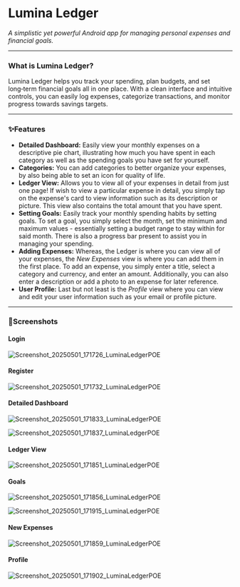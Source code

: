 # Lumina Ledger 

_A simplistic yet powerful Android app for managing personal expenses and financial goals._

--- 

### What is Lumina Ledger?
Lumina Ledger helps you track your spending, plan budgets, and set long‑term financial goals all in one place. With a clean interface and intuitive controls, you can easily log expenses, categorize transactions, and monitor progress towards savings targets.

---

### ✨Features
- **Detailed Dashboard:** Easily view your monthly expenses on a descriptive pie chart, illustrating how much you have spent in each category as well as the spending goals you have set for yourself. 
- **Categories:** You can add categories to better organize your expenses, by also being able to set an icon for quality of life.
- **Ledger View:** Allows you to view all of your expenses in detail from just one page! If wish to view a particular expense in detail, you simply tap on the expense's card to view information such as its description or picture. This view also contains the total amount that you have spent.
- **Setting Goals:** Easily track your monthly spending habits by setting goals. To set a goal, you simply select the month, set the minimum and maximum values - essentially setting a budget range to stay within for said month. There is also a progress bar present to assist you in managing your spending.
- **Adding Expenses:** Whereas, the Ledger is where you can view all of your expenses, the *New Expenses* view is where you can add them in the first place. To add an expense, you simply enter a title, select a category and currency, and enter an amount. Additionally, you can also enter a description or add a photo to an expense for later reference. 
- **User Profile:** Last but not least is the *Profile* view where you can view and edit your user information such as your email or profile picture. 

---

### 📸Screenshots

#### Login
![Screenshot_20250501_171726_LuminaLedgerPOE](https://github.com/user-attachments/assets/7e779191-0571-489d-9dac-081c56e145a9)


#### Register
![Screenshot_20250501_171732_LuminaLedgerPOE](https://github.com/user-attachments/assets/db174f47-12a2-46b3-9a4b-56a2a1d4b9cb)


#### Detailed Dashboard
![Screenshot_20250501_171833_LuminaLedgerPOE](https://github.com/user-attachments/assets/c96d0261-5632-4a5f-ac7a-58e73cb18103)

![Screenshot_20250501_171837_LuminaLedgerPOE](https://github.com/user-attachments/assets/34bf3b3c-e91d-44e5-a71b-f3d5a8a8a4e1)


#### Ledger View
![Screenshot_20250501_171851_LuminaLedgerPOE](https://github.com/user-attachments/assets/c0d4082b-8606-433b-9280-b183171a6237)


#### Goals
![Screenshot_20250501_171856_LuminaLedgerPOE](https://github.com/user-attachments/assets/f43fff0b-f89e-4112-b654-6a1ab43619df)

![Screenshot_20250501_171915_LuminaLedgerPOE](https://github.com/user-attachments/assets/68931042-43e1-4ab5-abec-d1adaec889a9)


#### New Expenses
![Screenshot_20250501_171859_LuminaLedgerPOE](https://github.com/user-attachments/assets/d6c60479-28d8-49e5-94ea-556bf4b5ebf8)


#### Profile
![Screenshot_20250501_171902_LuminaLedgerPOE](https://github.com/user-attachments/assets/ca1a39d2-cfc7-4c89-ad8e-f3d8b368581e)

